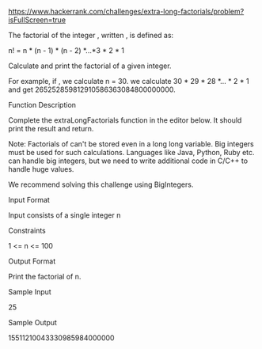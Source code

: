 https://www.hackerrank.com/challenges/extra-long-factorials/problem?isFullScreen=true

The factorial of the integer , written , is defined as:

n! = n * (n - 1) * (n - 2) *...*3 * 2 * 1

Calculate and print the factorial of a given integer.

For example, if , we calculate n = 30. we calculate 30 * 29 * 28 *... * 2 * 1 and get 265252859812910586363084800000000.

Function Description

Complete the extraLongFactorials function in the editor below. It should print the result and return.


Note: Factorials of  can't be stored even in a  long long variable. Big integers must be used for such calculations. 
Languages like Java, Python, Ruby etc. can handle big integers, but we need to write additional code in C/C++ to handle huge values.

We recommend solving this challenge using BigIntegers.

Input Format

Input consists of a single integer n

Constraints

1 <= n <= 100

Output Format

Print the factorial of n.

Sample Input

25

Sample Output

15511210043330985984000000



